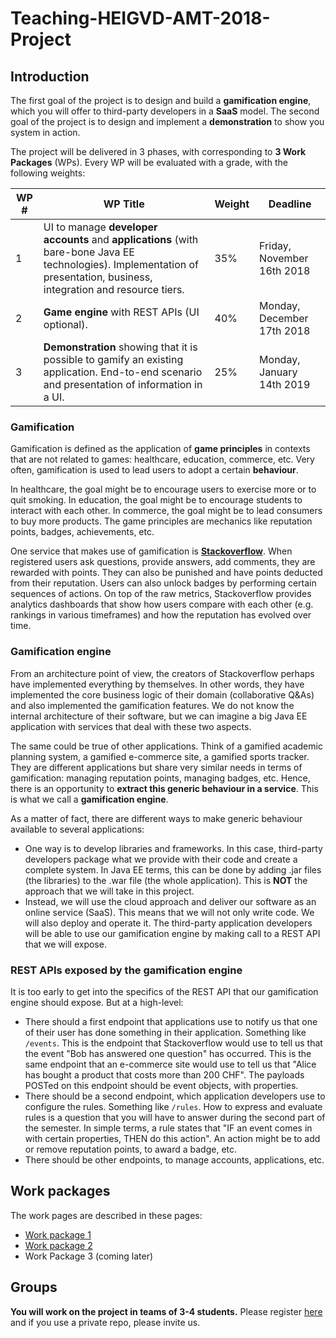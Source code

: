 # Teaching-HEIGVD-AMT-2018-Project
## Introduction

The first goal of the project is to design and build a **gamification engine**, which you will offer to third-party developers in a **SaaS** model. The second goal of the project is to design and implement a **demonstration** to show you system in action. 

The project will be delivered in 3 phases, with corresponding to **3 Work Packages** (WPs). Every WP will be evaluated with a grade, with the following weights:

| WP # | WP Title                                                     | Weight | Deadline                    |
| ---- | ------------------------------------------------------------ | ------ | --------------------------- |
| 1    | UI to manage **developer accounts** and **applications** (with bare-bone Java EE technologies). Implementation of presentation, business, integration and resource tiers. | 35%    | Friday, November 16th 2018   |
| 2    | **Game engine** with REST APIs (UI optional).                | 40%    | Monday, December  17th 2018 |
| 3    | **Demonstration** showing that it is possible to gamify an existing application. End-to-end scenario and presentation of information in a UI. | 25%    | Monday, January 14th 2019   |

### Gamification

Gamification is defined as the application of **game principles** in contexts that are not related to games: healthcare, education, commerce, etc. Very often, gamification is used to lead users to adopt a certain **behaviour**.  

In healthcare, the goal might be to encourage users to exercise more or to quit smoking. In education, the goal might be to encourage students to interact with each other. In commerce, the goal might be to lead consumers to buy more products. The game principles are mechanics like reputation points, badges, achievements, etc. 

One service that makes use of gamification is [**Stackoverflow**](https://stackoverflow.com/users/1341338/olivier-liechti). When registered users ask questions, provide answers, add comments, they are rewarded with points. They can also be punished and have points deducted from their reputation. Users can also unlock badges by performing certain sequences of actions. On top of the raw metrics, Stackoverflow provides analytics dashboards that show how users compare with each other (e.g. rankings in various timeframes) and how the reputation has evolved over time.

### Gamification engine

From an architecture point of view, the creators of Stackoverflow perhaps have implemented everything by themselves. In other words, they have implemented the core business logic of their domain (collaborative Q&As) and also implemented the gamification features. We do not know the internal architecture of their software, but we can imagine a big Java EE application with services that deal with these two aspects.

The same could be true of other applications. Think of a gamified academic planning system, a gamified e-commerce site, a gamified sports tracker. They are different applications but share very similar needs in terms of gamification: managing reputation points, managing badges, etc. Hence, there is an opportunity to **extract this generic behaviour in a service**. This is what we call a **gamification engine**.

As a matter of fact, there are different ways to make generic behaviour available to several applications:

* One way is to develop libraries and frameworks. In this case, third-party developers package what we provide with their code and create a complete system. In Java EE terms, this can be done by adding .jar files (the libraries) to the .war file (the whole application). This is **NOT** the approach that we will take in this project. 
* Instead, we will use the cloud approach and deliver our software as an online service (SaaS). This means that we will not only write code. We will also deploy and operate it. The third-party application developers will be able to use our gamification engine by making call to a REST API that we will expose.

### REST APIs exposed by the gamification engine

It is too early to get into the specifics of the REST API that our gamification engine should expose. But at a high-level:

* There should a first endpoint that applications use to notify us that one of their user has done something in their application. Something like `/events`. This is the endpoint that Stackoverflow would use to tell us that the event "Bob has answered one question" has occurred. This is the same endpoint that an e-commerce site would use to tell us that "Alice has bought a product that costs more than 200 CHF". The payloads POSTed on this endpoint should be event objects, with properties.
* There should be a second endpoint, which application developers use to configure the rules. Something like `/rules`. How to express and evaluate rules is a question that you will have to answer during the second part of the semester. In simple terms, a rule states that "IF an event comes in with certain properties, THEN do this action". An action might be to add or remove reputation points, to award a badge, etc. 
* There should be other endpoints, to manage accounts, applications, etc.

## Work packages

The work pages are described in these pages:

* [Work package 1](WP1.md)
* [Work package 2](WP2.md)
* Work Package 3 (coming later)

## Groups

**You will work on the project in teams of 3-4 students.** Please register [here](https://goo.gl/forms/hcmGxuVB3F6VqSBR2) and if you use a private repo, please invite us.

